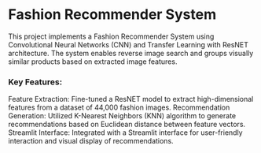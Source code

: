 # Fashion Recommender System

This project implements a Fashion Recommender System using Convolutional Neural Networks (CNN) and Transfer Learning with ResNET architecture. The system enables reverse image search and groups visually similar products based on extracted image features.

### Key Features:
Feature Extraction: Fine-tuned a ResNET model to extract high-dimensional features from a dataset of 44,000 fashion images.
Recommendation Generation: Utilized K-Nearest Neighbors (KNN) algorithm to generate recommendations based on Euclidean distance between feature vectors.
Streamlit Interface: Integrated with a Streamlit interface for user-friendly interaction and visual display of recommendations.

